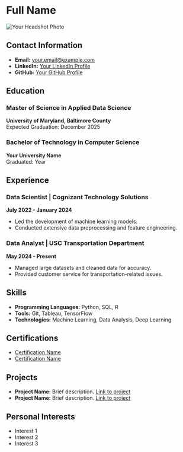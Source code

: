 # Full Name

![Your Headshot Photo](path-to-your-photo.jpg)

## Contact Information
- **Email:** your.email@example.com
- **LinkedIn:** [Your LinkedIn Profile](https://linkedin.com/in/your-profile)
- **GitHub:** [Your GitHub Profile](https://github.com/your-profile)

## Education
### Master of Science in Applied Data Science
**University of Maryland, Baltimore County**  
Expected Graduation: December 2025

### Bachelor of Technology in Computer Science
**Your University Name**  
Graduated: Year

## Experience
### Data Scientist | Cognizant Technology Solutions
**July 2022 - January 2024**  
- Led the development of machine learning models.
- Conducted extensive data preprocessing and feature engineering.

### Data Analyst | USC Transportation Department
**May 2024 - Present**  
- Managed large datasets and cleaned data for accuracy.
- Provided customer service for transportation-related issues.

## Skills
- **Programming Languages:** Python, SQL, R
- **Tools:** Git, Tableau, TensorFlow
- **Technologies:** Machine Learning, Data Analysis, Deep Learning

## Certifications
- [Certification Name](link-to-certification)
- [Certification Name](link-to-certification)

## Projects
- **Project Name:** Brief description. [Link to project](https://github.com/your-project)
- **Project Name:** Brief description. [Link to project](https://github.com/your-project)

## Personal Interests
- Interest 1
- Interest 2
- Interest 3


